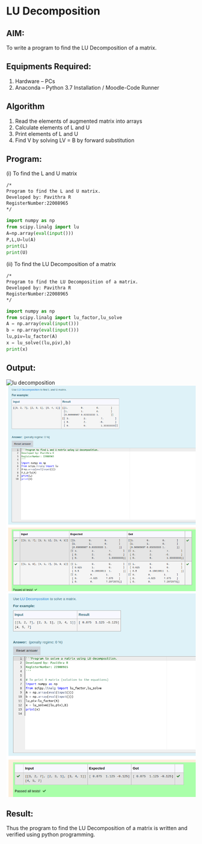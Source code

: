 # LU Decomposition 

## AIM:
To write a program to find the LU Decomposition of a matrix.

## Equipments Required:
1. Hardware – PCs
2. Anaconda – Python 3.7 Installation / Moodle-Code Runner

## Algorithm
1. Read the elements of augmented matrix into arrays
2. Calculate elements of L and U
3. Print elements of L and U
4. Find V by solving LV = B by forward substitution

## Program:
(i) To find the L and U matrix
```
/*
Program to find the L and U matrix.
Developed by: Pavithra R
RegisterNumber:22008965 
*/
```
```python
import numpy as np
from scipy.linalg import lu
A=np.array(eval(input()))
P,L,U=lu(A)
print(L)
print(U)
```
(ii) To find the LU Decomposition of a matrix
```
/*
Program to find the LU Decomposition of a matrix.
Developed by: Pavithra R
RegisterNumber:22008965 
*/
```
```python
import numpy as np
from scipy.linalg import lu_factor,lu_solve
A = np.array(eval(input()))
b = np.array(eval(input()))
lu,piv=lu_factor(A)
x = lu_solve((lu,piv),b)
print(x)
```

## Output:
![lu decomposition]()
![](ludecompose.png)
![](LU.png)

## Result:
Thus the program to find the LU Decomposition of a matrix is written and verified using python programming.

